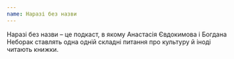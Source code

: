 ```yaml
---
name: Наразі без назви
---
```


Наразі без назви – це подкаст, в якому Анастасія Євдокимова і Богдана Неборак
ставлять одна одній складні питання про культуру й іноді читають книжки.
